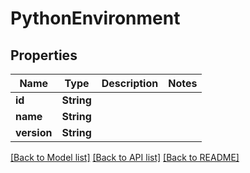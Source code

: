 # PythonEnvironment

## Properties

Name | Type | Description | Notes
------------ | ------------- | ------------- | -------------
**id** | **String** |  | 
**name** | **String** |  | 
**version** | **String** |  | 

[[Back to Model list]](../#documentation-for-models) [[Back to API list]](../#documentation-for-api-endpoints) [[Back to README]](../)


